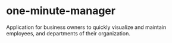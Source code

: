 # one-minute-manager
Application for business owners to quickly visualize and maintain employees, and departments of their organization.

